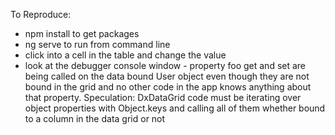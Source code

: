 To Reproduce:
- npm install to get packages
- ng serve to run from command line
- click into a cell in the table and change the value
- look at the debugger console window - property foo get and set are being called on the data bound User object even though they are not bound in the grid and no other code in the app knows anything about that property. Speculation: DxDataGrid code must be iterating over object properties with Object.keys and calling all of them whether bound to a column in the data grid or not
